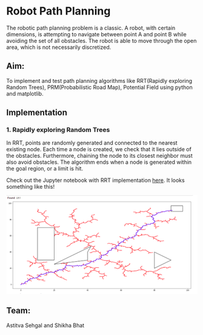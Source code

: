 # Robot Path Planning
The robotic path planning problem is a classic. A robot, with certain dimensions, is attempting to navigate between point A and point B while avoiding the set of all obstacles. The robot is able to move through the open area, which is not necessarily discretized.

## Aim:
To implement and test path planning algorithms like RRT(Rapidly exploring Random Trees), PRM(Probabilistic Road Map), Potential Field using python and matplotlib.

## Implementation

### 1. Rapidly exploring Random Trees
In RRT, points are randomly generated and connected to the nearest existing node. Each time a node is created, we check that it lies outside of the obstacles. Furthermore, chaining the node to its closest neighbor must also avoid obstacles. The algorithm ends when a node is generated within the goal region, or a limit is hit.

Check out the Jupyter notebook with RRT implementation [here](https://github.com/fly-zynak/RobotPathPlanning/blob/main/RRT.ipynb). It looks something like this!

![RRT](https://github.com/fly-zynak/RobotPathPlanning/blob/main/Images/RRT.png)

## Team:
Astitva Sehgal and Shikha Bhat

